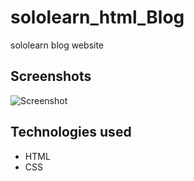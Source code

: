 # sololearn_html_Blog
sololearn blog website 

## Screenshots
![Screenshot](screenshot.png)

## Technologies used
* HTML
* CSS




